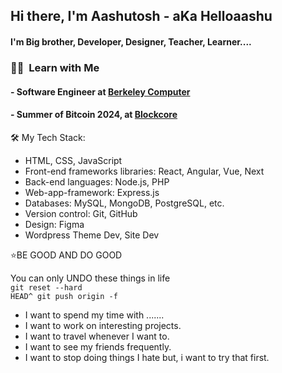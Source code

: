 <h2> Hi there, I'm Aashutosh - aKa Helloaashu </h2>

<h4> I'm Big brother, Developer, Designer, Teacher, Learner....</h4>

<h3> 🤝🏻 &nbsp;Learn with Me </h3><be>

<h4> - Software Engineer at <a href="https://berkeley.com.np/">Berkeley Computer</a></h4>  
<h4> - Summer of Bitcoin 2024, at <a href="https://github.com/block-core/">Blockcore</a></h4>


🛠️ My Tech Stack:
- HTML, CSS, JavaScript
- Front-end frameworks libraries: React, Angular, Vue, Next
- Back-end languages: Node.js, PHP
- Web-app-framework: Express.js
- Databases: MySQL, MongoDB, PostgreSQL, etc.
- Version control: Git, GitHub
- Design: Figma
- Wordpress Theme Dev, Site Dev

⭐️BE GOOD AND DO GOOD

You can only UNDO these things in life<br>
<code>git reset --hard HEAD^        git push origin -f
</code>

- I want to spend my time with .......
- I want to work on interesting projects.
- I want to travel whenever I want to.
- I want to see my friends frequently.
- I want to stop doing things I hate but, i want to try that first.
